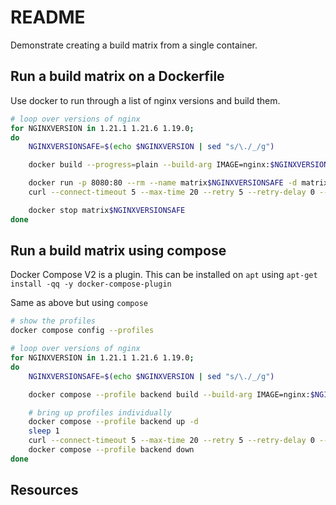 # README

Demonstrate creating a build matrix from a single container.  

## Run a build matrix on a Dockerfile

Use docker to run through a list of nginx versions and build them.  

```sh
# loop over versions of nginx
for NGINXVERSION in 1.21.1 1.21.6 1.19.0; 
do
    NGINXVERSIONSAFE=$(echo $NGINXVERSION | sed "s/\./_/g")  

    docker build --progress=plain --build-arg IMAGE=nginx:$NGINXVERSION --no-cache -t matrix$NGINXVERSIONSAFE .

    docker run -p 8080:80 --rm --name matrix$NGINXVERSIONSAFE -d matrix$NGINXVERSIONSAFE 
    curl --connect-timeout 5 --max-time 20 --retry 5 --retry-delay 0 --retry-max-time 40 -Is http://0.0.0.0:8080 | grep Server: 

    docker stop matrix$NGINXVERSIONSAFE
done
```

## Run a build matrix using compose

Docker Compose V2 is a plugin.  This can be installed on `apt` using `apt-get install -qq -y docker-compose-plugin`  

Same as above but using `compose`  

```sh
# show the profiles
docker compose config --profiles  

# loop over versions of nginx
for NGINXVERSION in 1.21.1 1.21.6 1.19.0; 
do
    NGINXVERSIONSAFE=$(echo $NGINXVERSION | sed "s/\./_/g")  

    docker compose --profile backend build --build-arg IMAGE=nginx:$NGINXVERSION

    # bring up profiles individually
    docker compose --profile backend up -d 
    sleep 1
    curl --connect-timeout 5 --max-time 20 --retry 5 --retry-delay 0 --retry-max-time 40 -I http://0.0.0.0:8080 | grep Server: 
    docker compose --profile backend down 
done
```

## Resources
